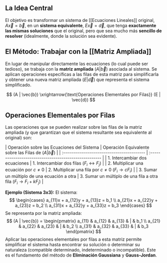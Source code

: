 ## La Idea Central
El objetivo es transformar un sistema de [[Ecuaciones Lineales]] original, $A\vec{x} = \vec{b}$, en un **sistema equivalente**, $E\vec{x} = \vec{d}$, que tenga **exactamente las mismas soluciones** que el original, pero que sea mucho más **sencillo de resolver** (idealmente, donde la solución sea evidente).

## El Método: Trabajar con la [[Matriz Ampliada]]
En lugar de manipular directamente las ecuaciones (lo cual puede ser tedioso), se trabaja con la **matriz ampliada** $(A|\vec{b})$ asociada al sistema. Se aplican operaciones específicas a las filas de esta matriz para simplificarla y obtener una nueva matriz ampliada $(E|\vec{d})$ que representa el sistema simplificado.

$$ (A | \vec{b}) \xrightarrow{\text{Operaciones Elementales por Filas}} (E | \vec{d}) $$

## Operaciones Elementales por Filas
Las operaciones que se pueden realizar sobre las filas de la matriz ampliada (y que garantizan que el sistema resultante sea equivalente al original) son:

| Operación sobre las Ecuaciones del Sistema | Operación Equivalente sobre las Filas de $(A|\vec{b})$ |
| :----------------------------------------- | :----------------------------------------------------- |
| 1. Intercambiar dos ecuaciones             | 1. Intercambiar dos filas ($F_i \leftrightarrow F_j$)  |
| 2. Multiplicar una ecuación por $c \neq 0$ | 2. Multiplicar una fila por $c \neq 0$ ($F_i \to cF_i$)  |
| 3. Sumar un múltiplo de una ecuación a otra | 3. Sumar un múltiplo de una fila a otra fila ($F_i \to F_i + kF_j$) |

**Ejemplo (Sistema 3x3):**
El sistema:
$$
\begin{cases}
a_{11}x + a_{12}y + a_{13}z = b_1 \\
a_{21}x + a_{22}y + a_{23}z = b_2 \\
a_{31}x + a_{32}y + a_{33}z = b_3
\end{cases}
$$
Se representa por la matriz ampliada:
$$ (A | \vec{b}) = \begin{pmatrix} a_{11} & a_{12} & a_{13} & | & b_1 \\ a_{21} & a_{22} & a_{23} & | & b_2 \\ a_{31} & a_{32} & a_{33} & | & b_3 \end{pmatrix} $$
Aplicar las operaciones elementales por filas a esta matriz permite simplificar el sistema hasta encontrar su solución o determinar su naturaleza (compatible determinado, indeterminado o incompatible). Este es el fundamento del método de **Eliminación Gaussiana** y **Gauss-Jordan**.